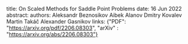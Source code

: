 title: On Scaled Methods for Saddle Point Problems
date: 16 Jun 2022
abstract: 
authors:        Aleksandr Beznosikov
                Aibek Alanov
                Dmitry Kovalev
                Martin Takáč
                Alexander Gasnikov
links: {"PDF": "https://arxiv.org/pdf/2206.08303", "arXiv" : "https://arxiv.org/abs/2206.08303"}